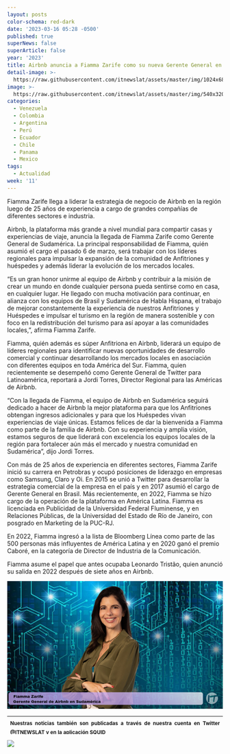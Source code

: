 ```yaml
---
layout: posts
color-schema: red-dark
date: '2023-03-16 05:28 -0500'
published: true
superNews: false
superArticle: false
year: '2023'
title: Airbnb anuncia a Fiamma Zarife como su nueva Gerente General en Sudamérica
detail-image: >-
  https://raw.githubusercontent.com/itnewslat/assets/master/img/1024x680/Fiamma-Zarife-g.jpg
image: >-
  https://raw.githubusercontent.com/itnewslat/assets/master/img/540x320/Fiamma-Zarife-p.jpg
categories:
  - Venezuela
  - Colombia
  - Argentina
  - Perú
  - Ecuador
  - Chile
  - Panama
  - Mexico
tags:
  - Actualidad
week: '11'
---
```

Fiamma Zarife llega a liderar la estrategia de negocio de Airbnb en la región luego de 25 años de experiencia a cargo de grandes compañías de diferentes sectores e industria.
 
Airbnb, la plataforma más grande a nivel mundial para compartir casas y experiencias de viaje, anuncia la llegada de Fiamma Zarife como Gerente General de Sudamérica. La principal responsabilidad de Fiamma, quién asumió el cargo el pasado 6 de marzo, será trabajar con los líderes regionales para impulsar la expansión de la comunidad de Anfitriones y huéspedes y además liderar la evolución de los mercados locales.

“Es un gran honor unirme al equipo de Airbnb y contribuir a la misión de crear un mundo en donde cualquier persona pueda sentirse como en casa, en cualquier lugar. He llegado con mucha motivación para continuar, en alianza con los equipos de Brasil y Sudamérica de Habla Hispana, el trabajo de mejorar constantemente la experiencia de nuestros Anfitriones y Huéspedes e impulsar el turismo en la región de manera sostenible y con foco en la redistribución del turismo para así apoyar a las comunidades locales,”, afirma Fiamma Zarife.

Fiamma, quién además es súper Anfitriona en Airbnb, liderará un equipo de líderes regionales para identificar nuevas oportunidades de desarrollo comercial y continuar desarrollando los mercados locales en asociación con diferentes equipos en toda América del Sur. Fiamma, quien recientemente se desempeñó como Gerente General de Twitter para Latinoamérica, reportará a Jordi Torres, Director Regional para las Américas de Airbnb.

“Con la llegada de Fiamma, el equipo de Airbnb en Sudamérica seguirá dedicado a hacer de Airbnb la mejor plataforma para que los Anfitriones obtengan ingresos adicionales y para que los Huéspedes vivan experiencias de viaje únicas. Estamos felices de dar la bienvenida a Fiamma como parte de la familia de Airbnb. Con su experiencia y amplia visión, estamos seguros de que liderará con excelencia los equipos locales de la región para fortalecer aún más el mercado y nuestra comunidad en Sudamérica”, dijo Jordi Torres.

Con más de 25 años de experiencia en diferentes sectores, Fiamma Zarife inició su carrera en Petrobras y ocupó posiciones de liderazgo en empresas como Samsung, Claro y Oi. En 2015 se unió a Twitter para desarrollar la estrategia comercial de la empresa en el país y en 2017 asumió el cargo de Gerente General en Brasil. Más recientemente, en 2022, Fiamma se hizo cargo de la operación de la plataforma en América Latina. Fiamma es licenciada en Publicidad de la Universidad Federal Fluminense, y en Relaciones Públicas, de la Universidad del Estado de Río de Janeiro, con posgrado en Marketing de la PUC-RJ.

En 2022, Fiamma ingresó a la lista de Bloomberg Línea como parte de las 500 personas más influyentes de América Latina y en 2020 ganó el premio Caboré, en la categoría de Director de Industria de la Comunicación.

Fiamma asume el papel que antes ocupaba Leonardo Tristão, quien anunció su salida en 2022 después de siete años en Airbnb.

![](https://raw.githubusercontent.com/itnewslat/assets/master/img/540x320/Fiamma-Zarife-p.jpg)

<table style="height: 42px;" width="569">
<tbody>
<tr>
<td style="text-align: justify;"><sub><strong>Nuestras noticias también son publicadas a través de nuestra cuenta en Twitter <a href="https://twitter.com/itnewslat?lang=es">@ITNEWSLAT</a> y en la aplicación <a href="https://squidapp.co/en/">SQUID</a></strong></sub></td>
</tr>
</tbody>
</table>
<img src="https://tracker.metricool.com/c3po.jpg?hash=56f88a41e39ab42c063cc51676587a04"/>